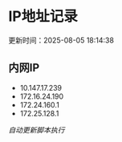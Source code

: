 # IP地址记录

更新时间：2025-08-05 18:14:38
## 内网IP
- 10.147.17.239
- 172.16.24.190
- 172.24.160.1
- 172.25.128.1

*自动更新脚本执行*          